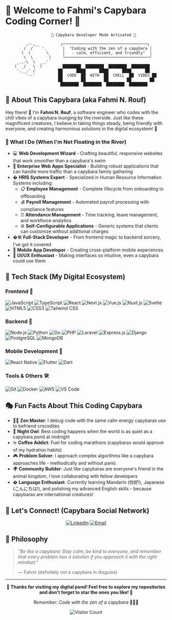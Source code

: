 # 🌿 Welcome to Fahmi's Capybara Coding Corner! 🌿

```ascii
                    🦫 Capybara Developer Mode Activated 🦫
    
         ,--,__         ╭─────────────────────────────────────╮
        /  /    '.       │  "Coding with the zen of a capybara │
       (  (       \      │   - calm, efficient, and friendly"  │
        \  \       |     ╰─────────────────────────────────────╯
     _.,-\  \  __.' 
    (  _/   \  )         ████████  ████████  ████████  ████████
     '.__.' /          ██      ████      ████      ████      ██
         '--'          ██  CODE  ██  WITH  ██  CHILL  ██  VIBES ██
                       ██        ██        ██        ██        ██
                        ████████  ████████  ████████  ████████
```

## 🦫 About This Capybara (aka Fahmi N. Rouf)

Hey there! 👋 I'm **Fahmi N. Rouf**, a software engineer who codes with the chill vibes of a capybara lounging by the riverside. Just like these magnificent creatures, I believe in taking things steady, being friendly with everyone, and creating harmonious solutions in the digital ecosystem! 🌊

### 🎯 What I Do (When I'm Not Floating in the River)
- 💻 **Web Development Wizard** - Crafting beautiful, responsive websites that work smoother than a capybara's swim
- 🏢 **Enterprise Web Apps Specialist** - Building robust applications that can handle more traffic than a capybara family gathering
- � **HRIS Systems Expert** - Specialized in Human Resource Information Systems including:
  - 📋 **Employee Management** - Complete lifecycle from onboarding to offboarding
  - 💰 **Payroll Management** - Automated payroll processing with compliance features
  - ⏰ **Attendance Management** - Time tracking, leave management, and workforce analytics
  - ⚙️ **Self-Configurable Applications** - Generic systems that clients can customize without additional charges
- �🛠️ **Full-Stack Developer** - From frontend magic to backend sorcery, I've got it covered
- 📱 **Mobile App Developer** - Creating cross-platform mobile experiences
- 🎨 **UI/UX Enthusiast** - Making interfaces so intuitive, even a capybara could use them

## 🌱 Tech Stack (My Digital Ecosystem)

### Frontend 🎨
![JavaScript](https://img.shields.io/badge/-JavaScript-F7DF1E?style=flat-square&logo=javascript&logoColor=black)
![TypeScript](https://img.shields.io/badge/-TypeScript-3178C6?style=flat-square&logo=typescript&logoColor=white)
![React](https://img.shields.io/badge/-React-61DAFB?style=flat-square&logo=react&logoColor=black)
![Next.js](https://img.shields.io/badge/-Next.js-000000?style=flat-square&logo=next.js&logoColor=white)
![Vue.js](https://img.shields.io/badge/-Vue.js-4FC08D?style=flat-square&logo=vue.js&logoColor=white)
![Nuxt.js](https://img.shields.io/badge/-Nuxt.js-00DC82?style=flat-square&logo=nuxt.js&logoColor=white)
![Svelte](https://img.shields.io/badge/-Svelte-FF3E00?style=flat-square&logo=svelte&logoColor=white)
![HTML5](https://img.shields.io/badge/-HTML5-E34F26?style=flat-square&logo=html5&logoColor=white)
![CSS3](https://img.shields.io/badge/-CSS3-1572B6?style=flat-square&logo=css3&logoColor=white)
![Tailwind CSS](https://img.shields.io/badge/-Tailwind%20CSS-06B6D4?style=flat-square&logo=tailwindcss&logoColor=white)

### Backend 🔧
![Node.js](https://img.shields.io/badge/-Node.js-339933?style=flat-square&logo=node.js&logoColor=white)
![Python](https://img.shields.io/badge/-Python-3776AB?style=flat-square&logo=python&logoColor=white)
![Go](https://img.shields.io/badge/-Go-00ADD8?style=flat-square&logo=go&logoColor=white)
![PHP](https://img.shields.io/badge/-PHP-777BB4?style=flat-square&logo=php&logoColor=white)
![Laravel](https://img.shields.io/badge/-Laravel-FF2D20?style=flat-square&logo=laravel&logoColor=white)
![Express.js](https://img.shields.io/badge/-Express.js-000000?style=flat-square&logo=express&logoColor=white)
![Django](https://img.shields.io/badge/-Django-092E20?style=flat-square&logo=django&logoColor=white)
![PostgreSQL](https://img.shields.io/badge/-PostgreSQL-336791?style=flat-square&logo=postgresql&logoColor=white)
![MongoDB](https://img.shields.io/badge/-MongoDB-47A248?style=flat-square&logo=mongodb&logoColor=white)

### Mobile Development 📱
![React Native](https://img.shields.io/badge/-React%20Native-61DAFB?style=flat-square&logo=react&logoColor=black)
![Flutter](https://img.shields.io/badge/-Flutter-02569B?style=flat-square&logo=flutter&logoColor=white)
![Dart](https://img.shields.io/badge/-Dart-0175C2?style=flat-square&logo=dart&logoColor=white)

### Tools & Others 🛠️
![Git](https://img.shields.io/badge/-Git-F05032?style=flat-square&logo=git&logoColor=white)
![Docker](https://img.shields.io/badge/-Docker-2496ED?style=flat-square&logo=docker&logoColor=white)
![AWS](https://img.shields.io/badge/-AWS-232F3E?style=flat-square&logo=amazon-aws&logoColor=white)
![VS Code](https://img.shields.io/badge/-VS%20Code-007ACC?style=flat-square&logo=visual-studio-code&logoColor=white)

## 🎭 Fun Facts About This Coding Capybara

- 🧘‍♂️ **Zen Master**: I debug code with the same calm energy capybaras use to befriend crocodiles
- 🌙 **Night Owl**: Best coding happens when the world is as quiet as a capybara pond at midnight
- ☕ **Coffee Addict**: Fuel for coding marathons (capybaras would approve of my hydration habits)
- 🎮 **Problem Solver**: I approach complex algorithms like a capybara approaches life - methodically and without panic
- 🌍 **Community Builder**: Just like capybaras are everyone's friend in the animal kingdom, I love collaborating with fellow developers
- �️ **Language Enthusiast**: Currently learning Mandarin (你好!), Japanese (こんにちは!), and polishing my advanced English skills - because capybaras are international creatures!

## 🤝 Let's Connect! (Capybara Social Network)

<div align="center">

[![LinkedIn](https://img.shields.io/badge/-LinkedIn-0077B5?style=for-the-badge&logo=linkedin&logoColor=white)](https://linkedin.com/in/fahminrouf)
[![Email](https://img.shields.io/badge/-Email-D14836?style=for-the-badge&logo=gmail&logoColor=white)](mailto:contact@rouf.dev)

</div>

## 💭 Philosophy

> *"Be like a capybara: Stay calm, be kind to everyone, and remember that every problem has a solution if you approach it with the right mindset."* 
> 
> — Fahmi (definitely not a capybara in disguise)

---

<div align="center">
  
**🌿 Thanks for visiting my digital pond! Feel free to explore my repositories and don't forget to star the ones you like! 🌿**

*Remember: Code with the zen of a capybara* 🧘‍♂️✨

![Visitor Count](https://komarev.com/ghpvc/?username=fahmingabdurouf&color=brightgreen&style=flat-square&label=Pond+Visitors)

</div>